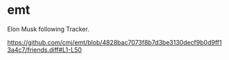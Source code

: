 # emt
Elon Musk following Tracker.

https://github.com/cmj/emt/blob/4828bac7073f8b7d3be3130decf9b0d9ff13a4c7/friends.diff#L1-L50
